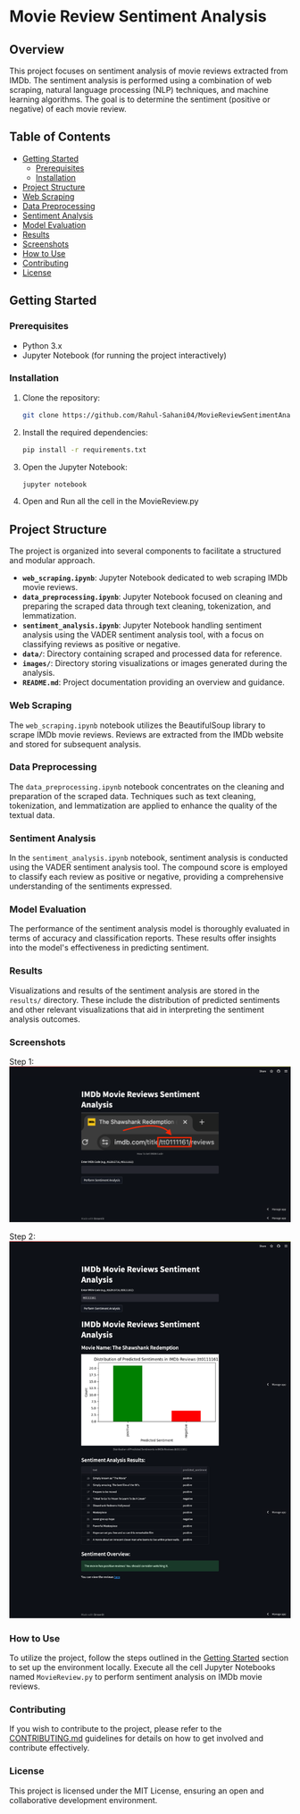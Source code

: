 # Movie Review Sentiment Analysis

## Overview

This project focuses on sentiment analysis of movie reviews extracted from IMDb. The sentiment analysis is performed using a combination of web scraping, natural language processing (NLP) techniques, and machine learning algorithms. The goal is to determine the sentiment (positive or negative) of each movie review.

## Table of Contents

- [Getting Started](#getting-started)
  - [Prerequisites](#prerequisites)
  - [Installation](#installation)
- [Project Structure](#project-structure)
- [Web Scraping](#web-scraping)
- [Data Preprocessing](#data-preprocessing)
- [Sentiment Analysis](#sentiment-analysis)
- [Model Evaluation](#model-evaluation)
- [Results](#results)
- [Screenshots](#screenshots)
- [How to Use](#how-to-use)
- [Contributing](#contributing)
- [License](#license)

## Getting Started

### Prerequisites

- Python 3.x
- Jupyter Notebook (for running the project interactively)

### Installation

1. Clone the repository:

    ```bash
    git clone https://github.com/Rahul-Sahani04/MovieReviewSentimentAnalysis.git
    ```
2. Install the required dependencies:

    ```bash
    pip install -r requirements.txt
    ```
3. Open the Jupyter Notebook:

    ```bash
    jupyter notebook
    ```

4. Open and Run all the cell in the MovieReview.py


## Project Structure

The project is organized into several components to facilitate a structured and modular approach.

- **`web_scraping.ipynb`**: Jupyter Notebook dedicated to web scraping IMDb movie reviews.
- **`data_preprocessing.ipynb`**: Jupyter Notebook focused on cleaning and preparing the scraped data through text cleaning, tokenization, and lemmatization.
- **`sentiment_analysis.ipynb`**: Jupyter Notebook handling sentiment analysis using the VADER sentiment analysis tool, with a focus on classifying reviews as positive or negative.
- **`data/`**: Directory containing scraped and processed data for reference.
- **`images/`**: Directory storing visualizations or images generated during the analysis.
- **`README.md`**: Project documentation providing an overview and guidance.

### Web Scraping

The `web_scraping.ipynb` notebook utilizes the BeautifulSoup library to scrape IMDb movie reviews. Reviews are extracted from the IMDb website and stored for subsequent analysis.

### Data Preprocessing

The `data_preprocessing.ipynb` notebook concentrates on the cleaning and preparation of the scraped data. Techniques such as text cleaning, tokenization, and lemmatization are applied to enhance the quality of the textual data.

### Sentiment Analysis

In the `sentiment_analysis.ipynb` notebook, sentiment analysis is conducted using the VADER sentiment analysis tool. The compound score is employed to classify each review as positive or negative, providing a comprehensive understanding of the sentiments expressed.

### Model Evaluation

The performance of the sentiment analysis model is thoroughly evaluated in terms of accuracy and classification reports. These results offer insights into the model's effectiveness in predicting sentiment.

### Results

Visualizations and results of the sentiment analysis are stored in the `results/` directory. These include the distribution of predicted sentiments and other relevant visualizations that aid in interpreting the sentiment analysis outcomes.

### Screenshots

Step 1:
![Screenshot 1](https://github.com/Rahul-Sahani04/MovieReviewSentimentAnalysis/blob/main/screenshots/Streamlit1.png?raw=true)


Step 2:
![Screenshot 2](https://github.com/Rahul-Sahani04/MovieReviewSentimentAnalysis/blob/main/screenshots/Streamlit2.png?raw=true)

### How to Use

To utilize the project, follow the steps outlined in the [Getting Started](#getting-started) section to set up the environment locally. Execute all the cell Jupyter Notebooks named `MovieReview.py` to perform sentiment analysis on IMDb movie reviews.

### Contributing

If you wish to contribute to the project, please refer to the [CONTRIBUTING.md](CONTRIBUTING.md) guidelines for details on how to get involved and contribute effectively.

### License

This project is licensed under the MIT License, ensuring an open and collaborative development environment.
